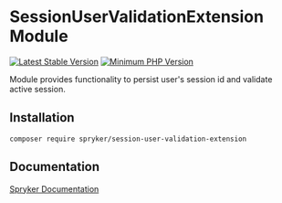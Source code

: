 # SessionUserValidationExtension Module
[![Latest Stable Version](https://poser.pugx.org/spryker/session-user-validation-extension/v/stable.svg)](https://packagist.org/packages/spryker/session-user-validation-extension)
[![Minimum PHP Version](https://img.shields.io/badge/php-%3E%3D%207.4-8892BF.svg)](https://php.net/)

Module provides functionality to persist user's session id and validate active session.

## Installation

```
composer require spryker/session-user-validation-extension
```

## Documentation

[Spryker Documentation](https://documentation.spryker.com/module_guide/overview.htm)

